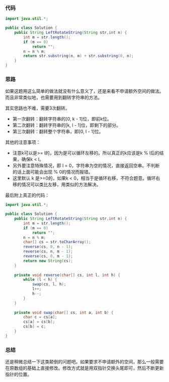 ### 代码

``` java
import java.util.*;

public class Solution {
    public String LeftRotateString(String str,int n) {
        int m = str.length();
        if (m == 0)
            return "";
        n = n % m;
        return str.substring(n, m) + str.substring(0, n);
    }
}
```



### 思路

如果这题用这么简单的做法就没有什么意义了，还是来看不申请额外空间的做法。而且非常类似地，也需要用到翻转字符串的方法。

其实思路也不难，需要3次翻转。

* 第一次翻转：翻转字符串的[0, k - 1]位，即前k位。
* 第二次翻转：翻转字符串的[k, l - 1]位，即剩下的部分。
* 第三次翻转：翻转整个字符串，即[0, l - 1]位。

其他的注意事项：

* 注意k可以是>= l的，因为是可以循环左移的。所以真正的k应该是k % l后的结果，确保k < l。
* 另外要注意特殊情况，即 l = 0，字符串为空的情况，直接返回空串。不判断的话上面可能会出现 % 0的情况而报错。
* 这里默认 k 是>=0的，如果k < 0，相当于是循环右移，不符合题意。循环右移的情况可以类比左移，用类似的方法解决。

最后附上真正的代码：

``` java
import java.util.*;

public class Solution {
    public String LeftRotateString(String str,int n) {
        int m = str.length();
        if (m == 0)
            return "";
        n = n % m;
        char[] cs = str.toCharArray();
        reverse(cs, 0, n - 1);
        reverse(cs, n, m - 1);
        reverse(cs, 0, m - 1);
        return new String(cs);
    }
    
    private void reverse(char[] cs, int l, int h) {
        while (l < h) {
            swap(cs, l, h);
            l++;
            h--;
        }
    }
    
    private void swap(char[] cs, int a, int b) {
        char c = cs[a];
        cs[a] = cs[b];
        cs[b] = c;
    }
}
```



### 总结

还是稍微总结一下这类颠倒的问题吧。如果要求不申请额外的空间，那么一般需要在原数组的基础上直接修改。修改方式就是用双指针交换头尾即可，然后不断更新指针的位置。